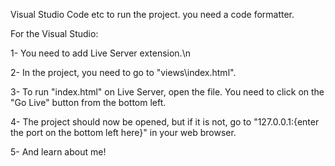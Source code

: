 Visual Studio Code etc to run the project. you need a code formatter.

For the Visual Studio:

1- You need to add Live Server extension.\n

2- In the project, you need to go to "views\index.html".

3- To run "index.html" on Live Server, open the file. You need to click on the "Go Live" button from the bottom left.

4- The project should now be opened, but if it is not, go to "127.0.0.1:{enter the port on the bottom left here}" in your web browser.

5- And learn about me!
